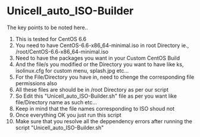 # Unicell_auto_ISO-Builder
The key points to be noted here..
1. This is tested for CentOS 6.6
2. You need to have CentOS-6.6-x86_64-minimal.iso in root Directory ie.,
    /root/CentOS-6.6-x86_64-minimal.iso
3. Need to have the packages you want in your Custom CentOS Build
4. And the file/s you modified or the Directory you want to have like ks, isolinux.cfg for custom menu, splash.jpg etc...
5. For the File/Directory you have in, need to chenge the corresponding file permissions also
6. All these files are should be in /root Directory as per our script
7. So Edit this "Unicell_auto_ISO-Builder.sh" file as per you want like file/Directory name as such etc...
8. Keep in mind that the file names corresponding to ISO shoud not 
7. Once everything OK you just run this script
5. Make sure that you resolve all the deppendency errors after running the script "Unicell_auto_ISO-Builder.sh"

